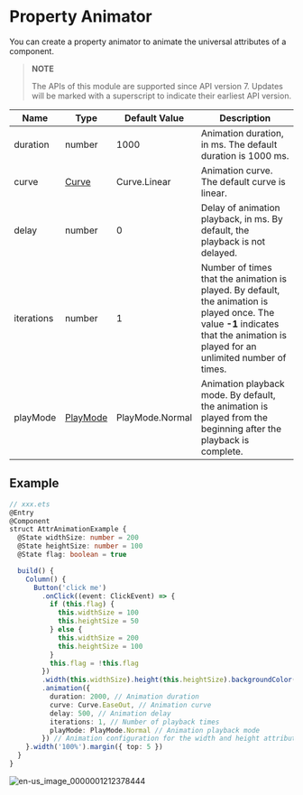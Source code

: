 # Property Animator

You can create a property animator to animate the universal attributes of a component.

> **NOTE**
>
> The APIs of this module are supported since API version 7. Updates will be marked with a superscript to indicate their earliest API version.



| Name        | Type                                    | Default Value            | Description                     |
| ---------- | ---------------------------------------- | --------------- | ----------------------- |
| duration   | number                                   | 1000            | Animation duration, in ms. The default duration is 1000 ms.   |
| curve      | [Curve](ts-appendix-enums.md#curve)        | Curve.Linear    | Animation curve. The default curve is linear.               |
| delay      | number                                   | 0               | Delay of animation playback, in ms. By default, the playback is not delayed.         |
| iterations | number                                   | 1               | Number of times that the animation is played. By default, the animation is played once. The value **-1** indicates that the animation is played for an unlimited number of times.  |
| playMode   | [PlayMode](ts-appendix-enums.md#playmode) | PlayMode.Normal | Animation playback mode. By default, the animation is played from the beginning after the playback is complete.|


## Example

```ts
// xxx.ets
@Entry
@Component
struct AttrAnimationExample {
  @State widthSize: number = 200
  @State heightSize: number = 100
  @State flag: boolean = true

  build() {
    Column() {
      Button('click me')
        .onClick((event: ClickEvent) => {
          if (this.flag) {
            this.widthSize = 100
            this.heightSize = 50
          } else {
            this.widthSize = 200
            this.heightSize = 100
          }
          this.flag = !this.flag
        })
        .width(this.widthSize).height(this.heightSize).backgroundColor(0x317aff)
        .animation({
          duration: 2000, // Animation duration
          curve: Curve.EaseOut, // Animation curve
          delay: 500, // Animation delay
          iterations: 1, // Number of playback times
          playMode: PlayMode.Normal // Animation playback mode
        }) // Animation configuration for the width and height attributes of the <Button> component
    }.width('100%').margin({ top: 5 })
  }
}
```

![en-us_image_0000001212378444](figures/en-us_image_0000001212378444.gif)
